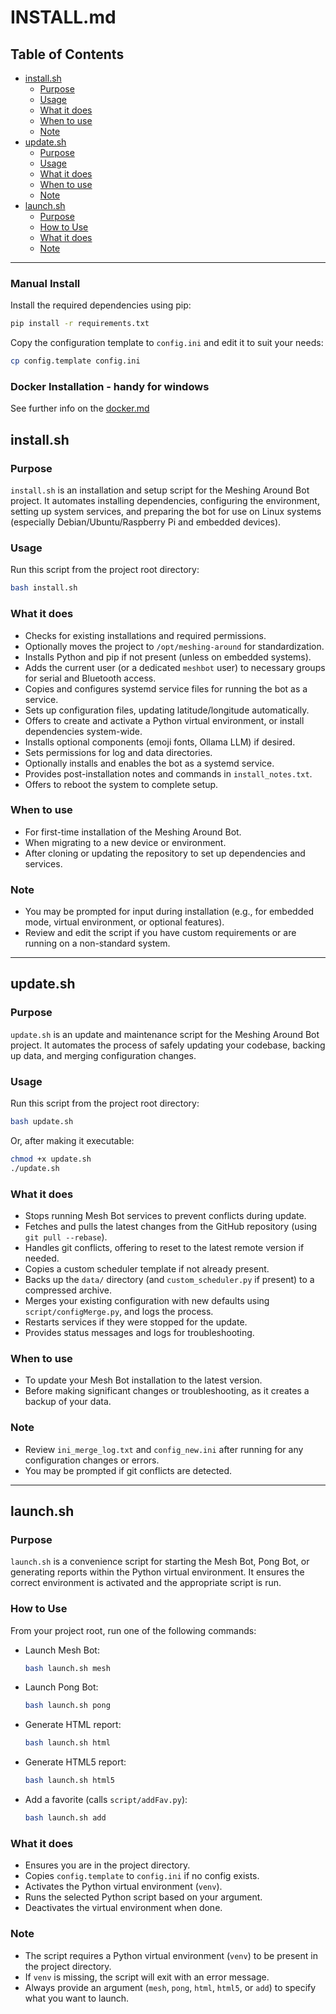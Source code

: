 # INSTALL.md

## Table of Contents

- [install.sh](#installsh)
  - [Purpose](#purpose)
  - [Usage](#usage)
  - [What it does](#what-it-does)
  - [When to use](#when-to-use)
  - [Note](#note)
- [update.sh](#updatesh)
  - [Purpose](#purpose-1)
  - [Usage](#usage-1)
  - [What it does](#what-it-does-1)
  - [When to use](#when-to-use-1)
  - [Note](#note-1)
- [launch.sh](#launchsh)
  - [Purpose](#purpose-2)
  - [How to Use](#how-to-use)
  - [What it does](#what-it-does-2)
  - [Note](#note-2)

---

### Manual Install
Install the required dependencies using pip:
```sh
pip install -r requirements.txt
```

Copy the configuration template to `config.ini` and edit it to suit your needs:
```sh
cp config.template config.ini
```


### Docker Installation - handy for windows
See further info on the [docker.md](script/docker/README.md)


## install.sh

### Purpose
`install.sh` is an installation and setup script for the Meshing Around Bot project. It automates installing dependencies, configuring the environment, setting up system services, and preparing the bot for use on Linux systems (especially Debian/Ubuntu/Raspberry Pi and embedded devices).

### Usage
Run this script from the project root directory:
```sh
bash install.sh
```

### What it does
- Checks for existing installations and required permissions.
- Optionally moves the project to `/opt/meshing-around` for standardization.
- Installs Python and pip if not present (unless on embedded systems).
- Adds the current user (or a dedicated `meshbot` user) to necessary groups for serial and Bluetooth access.
- Copies and configures systemd service files for running the bot as a service.
- Sets up configuration files, updating latitude/longitude automatically.
- Offers to create and activate a Python virtual environment, or install dependencies system-wide.
- Installs optional components (emoji fonts, Ollama LLM) if desired.
- Sets permissions for log and data directories.
- Optionally installs and enables the bot as a systemd service.
- Provides post-installation notes and commands in `install_notes.txt`.
- Offers to reboot the system to complete setup.

### When to use
- For first-time installation of the Meshing Around Bot.
- When migrating to a new device or environment.
- After cloning or updating the repository to set up dependencies and services.

### Note
- You may be prompted for input during installation (e.g., for embedded mode, virtual environment, or optional features).
- Review and edit the script if you have custom requirements or are running on a non-standard system.

---

## update.sh

### Purpose
`update.sh` is an update and maintenance script for the Meshing Around Bot project. It automates the process of safely updating your codebase, backing up data, and merging configuration changes.

### Usage
Run this script from the project root directory:
```sh
bash update.sh
```
Or, after making it executable:
```sh
chmod +x update.sh
./update.sh
```

### What it does
- Stops running Mesh Bot services to prevent conflicts during update.
- Fetches and pulls the latest changes from the GitHub repository (using `git pull --rebase`).
- Handles git conflicts, offering to reset to the latest remote version if needed.
- Copies a custom scheduler template if not already present.
- Backs up the `data/` directory (and `custom_scheduler.py` if present) to a compressed archive.
- Merges your existing configuration with new defaults using `script/configMerge.py`, and logs the process.
- Restarts services if they were stopped for the update.
- Provides status messages and logs for troubleshooting.

### When to use
- To update your Mesh Bot installation to the latest version.
- Before making significant changes or troubleshooting, as it creates a backup of your data.

### Note
- Review `ini_merge_log.txt` and `config_new.ini` after running for any configuration changes or errors.
- You may be prompted if git conflicts are detected.

---

## launch.sh

### Purpose
`launch.sh` is a convenience script for starting the Mesh Bot, Pong Bot, or generating reports within the Python virtual environment. It ensures the correct environment is activated and the appropriate script is run.

### How to Use
From your project root, run one of the following commands:

- Launch Mesh Bot:  
  ```sh
  bash launch.sh mesh
  ```
- Launch Pong Bot:  
  ```sh
  bash launch.sh pong
  ```
- Generate HTML report:  
  ```sh
  bash launch.sh html
  ```
- Generate HTML5 report:  
  ```sh
  bash launch.sh html5
  ```
- Add a favorite (calls `script/addFav.py`):  
  ```sh
  bash launch.sh add
  ```

### What it does
- Ensures you are in the project directory.
- Copies `config.template` to `config.ini` if no config exists.
- Activates the Python virtual environment (`venv`).
- Runs the selected Python script based on your argument.
- Deactivates the virtual environment when done.

### Note
- The script requires a Python virtual environment (`venv`) to be present in the project directory.
- If `venv` is missing, the script will exit with an error message.
- Always provide an argument (`mesh`, `pong`, `html`, `html5`, or `add`) to specify what you want to launch.